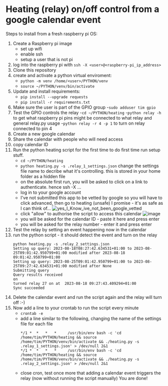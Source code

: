 # Heating (relay) on/off control from a google calendar event
Steps to install from a fresh raspberry pi OS:
  1. Create a Raspberry pi image
     - set up wifi
     - enable ssh
     - setup a user that is not pi
  3. log into the raspberry pi with `ssh -X <user>@<raspberry-pi_ip_address>`
  6. Clone this repository
  5. create and activate a python virtual enviroment:
     - `python -m venv /home/<user>/PYTHON/venv`
     - `source ~/PYTHON/venv/bin/activate`
  1. Update and install requirements:
     - `pip install --upgrade requests`
     - `pip install -r requirements.txt`
  1. Make sure the user is part of the GPIO group
     -`sudo adduser tim gpio`
  1. Test the GPIO controls the relay
     -`cd ~/PYTHON/heating`
     -`python relay -h` to get what raspberry pi pins might be connected to what relay and general relay.py usage
     -`python relay -r 4 -p 1` to turn on relay connected to pin 4
  3. Create a new google calendar
  4. Share the calendar with people who will need access
  5. copy calendar ID
  6. Run the python heating script for the first time to do first time run setup stuff.
     - `cd ~/PYTHON/heating`
     - `python heating.py -s .relay_1_settings.json` change the settings file name to decribe what it's controlling. this is stored in your home folder as a hidden file
     - on the absolute first run, you will be asked to click on a link to authenticate. hence ssh -X ...
     - log in to your google account
     - I've not submitted this app to be vetted by google so you will have to click advanced, then go to heating (unsafe)
      I promise - it's as safe as I can think of... 
![yes_I_Know_ive_not_been_google_vetted](https://github.com/mit-brooks/heating/assets/14214699/5121a92a-a17f-45ef-be67-8fb7e5af9a41)
     - click "allow" to authorise the script to access this calendar 
![image](https://github.com/mit-brooks/heating/assets/14214699/4c407877-5b44-4dae-8652-1f1cb021da85)
     - you will be asked for the calendar ID - paste it here and press enter
     - you will be asked for the relay number - enter it and press enter
  1. Test the relay by setting an event happening now in the calendar
  2. run the python script - it should detect the event and turn on the relay
     ```
     python heating.py -s .relay_2_settings.json
     Setting up query: 2023-08-18T08:27:42.634531+01:00 to 2023-08-25T09:01:42.950799+01:00 modified after 2023-08-18 09:01:42.950799+01:00
     Setting up query: 2023-08-25T09:01:42.950799+01:00 to 2023-08-25T09:27:42.634531+01:00 modified after None
     Submitting query
     Query results received
     on
     turned relay 27 on at  2023-08-18 09:27:43.409294+01:00
     Sync succeeded
     ```
  2. Delete the calendar event and run the script again and the relay will turn off :-)
  3. Now add a line to your crontab to run the script every minute
     - `crontab -e`
     - add a line similar to the following, changing the name of the settings file for each file
       ```
       */1 *  *   *   *     /usr/bin/env bash -c 'cd /home/tim/PYTHON/heating && source /home/tim/PYTHON/venv/bin/activate && ./heating.py -s .relay_1_settings.json' > /dev/null 2&1
       */1 *  *   *   *     /usr/bin/env bash -c 'cd /home/tim/PYTHON/heating && source /home/tim/PYTHON/venv/bin/activate && ./heating.py -s .relay_2_settings.json' > /dev/null 2&1
       ```
     - close cron, test once more that adding a calendar event triggers the relay (now without running the script manually)
You are done!

